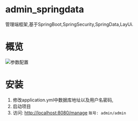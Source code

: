 # admin_springdata
管理端框架,基于SpringBoot,SpringSecurity,SpringData,LayUi.

# 概览
![参数配置](http://pls25e6vd.bkt.clouddn.com/config.png)

# 安装
1. 修改application.yml中数据库地址以及用户名密码,
2. 启动项目
3. 访问: [http://localhost:8080/manage](http://localhost:8080/manage) `账号: admin/admin`

